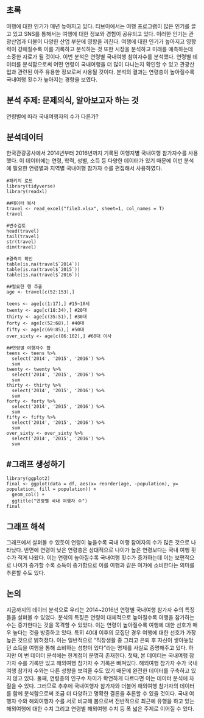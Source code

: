 초록
----

여행에 대한 인기가 매년 높아지고 있다. 티브이에서는 여행 프로그램이 많은
인기를 끌고 있고 SNS를 통해서는 여행에 대한 정보와 경험이 공유되고 있다.
이러한 인기는 관광산업과 더불어 다양한 산업 부분에 영향을 끼친다. 여행에
대한 인기가 높아지고 영향력이 강해질수록 이를 기록하고 분석하는 것 또한
시장을 분석하고 미래를 예측하는데 소중한 자료가 될 것이다. 이번 분석은
연령별 국내여행 참여자수를 분석했다. 연령별 데이터를 분석함으로써 어떤
연령이 국내여행을 더 많이 다니는지 확인할 수 있고 관광산업과 관련된 아주
유용한 정보로써 사용될 것이다. 분석의 결과는 연령층이 높아질수록
국내여행 횟수가 높아지는 경향을 보였다.

분석 주제: 문제의식, 알아보고자 하는 것
---------------------------------------

연령별에 따라 국내여행자의 수가 다른가?

분석데이터
----------

한국관광공사에서 2014년부터 2016년까지 기록된 여행지별 국내여행
참가자수를 사용했다. 이 데이터에는 연령, 학력, 성별, 소득 등 다양한
데이터가 있기 때문에 이번 분석에 필요한 연령별과 지역별 국내여행 참가자
수를 편집해서 사용하였다.

    #패키지 로드
    library(tidyverse)
    library(readxl)

    ##데이터 복사
    travel <- read_excel("file3.xlsx", sheet=1, col_names = T)
    travel

    #변수검토
    head(travel)
    tail(travel)
    str(travel)
    dim(travel)

    #결측치 확인
    table(is.na(travel$`2014`))
    table(is.na(travel$`2015`))
    table(is.na(travel$`2016`))

    ##필요한 행 추출
    age <- travel[c(52:153),]

    teens <- age[c(1:17),] #15~10세
    twenty <- age[c(18:34),] #20대
    thirty <- age[c(35:51),] #30대
    forty <- age[c(52:68),] #40대
    fifty <- age[c(69:85),] #50대
    over_sixty <- age[c(86:102),] #60대 이사

    ##연령별 여행자수 합
    teens <- teens %>%
      select('2014', '2015', '2016') %>% 
      sum
    twenty <- twenty %>% 
      select('2014', '2015', '2016') %>% 
      sum
    thirty <- thirty %>% 
      select('2014', '2015', '2016') %>% 
      sum
    forty <- forty %>%
      select('2014', '2015', '2016') %>% 
      sum
    fifty <- fifty %>% 
      select('2014', '2015', '2016') %>% 
      sum
    over_sixty <- over_sixty %>% 
      select('2014', '2015', '2016') %>% 
      sum

\#그래프 생성하기
-----------------

    library(ggplot2)
    final <- ggplot(data = df, aes(x= reorder(age, -population), y= population, fill = population)) +
      geom_col() +
      ggtitle("연령별 국내 여행자 수")
    final

그래프 해석
-----------

그래프에서 살펴볼 수 있듯이 연령이 높을수록 국내 여행 참여자의 수가 많은
것으로 나타났다. 반면에 연령이 낮은 연령층은 상대적으로 나이가 높은
연령보다는 국내 여행 횟수가 적게 나왔다. 이는 연령이 높아질수록 국내여행
횟수가 증가하는데 이는 보편적으로 나이가 증가할 수록 소득이 증가함으로
이를 여행과 같은 여가에 소비한다는 의미를 추론할 수도 있다.

논의
----

지금까지의 데이터 분석으로 우리는 2014~2016년 연령별 국내여행 참가자
수의 특징들을 살펴볼 수 있었다. 분석의 특징은 연령이 대체적으로
높아질수록 여행을 참가하는 수는 증가한다는 것을 목격할 수 있었다. 이는
연령이 높아질수록 여행에 대한 선호가 매우 높다는 것을 방증하고 있다.
특히 40대 이후의 모집단 경우 여행에 대한 선호가 가장 높은 것으로
밝혀졌다. 이는 일반적으로 “직장생활 중 그리고 은퇴 후 자신이 쌓아놓았던
소득을 여행을 통해 소비하는 성향이 있다”라는 명제를 사실로 증명해주고
있다. 하지만 이 번 데이터 분석에는 한계점이 분명히 존재한다. 첫째, 본
데이터는 국내여행 참가자 수를 기록만 있고 해외여행 참가자 수 기록은
빠져있다. 해외여행 참가자 수가 국내여행 참가자 수와는 다른 성향을 보여줄
수도 있기 때문에 완전한 데이터를 구축하고 있지 않고 있다. 둘째, 연령층의
인구수 차이가 확연하게 다르다면 이는 데이터 분석에 차질을 수 있다.
그러므로 추후에 국내여행자 참가자와 더불어 해외여행 참가자의 데이터를
함께 분석함으로써 조금 더 다양하고 명확한 결론을 추론할 수 있을 것이다.
국내 여행자 수와 해외여행자 수를 서로 비교해 봄으로써 전반적으로 최근에
유행을 하고 있는 해외여행에 대한 수치 그리고 연령별 해외여행 수치 등 폭
넓은 주제로 이어질 수 있다.
